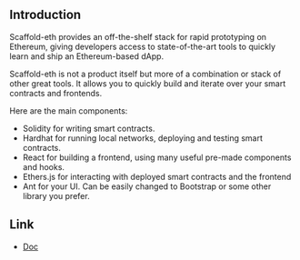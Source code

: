 ## Introduction

Scaffold-eth provides an off-the-shelf stack for rapid prototyping on Ethereum, giving developers access to state-of-the-art tools to quickly learn and ship an Ethereum-based dApp.

Scaffold-eth is not a product itself but more of a combination or stack of other great tools. It allows you to quickly build and iterate over your smart contracts and frontends.

Here are the main components:

- Solidity for writing smart contracts.
- Hardhat for running local networks, deploying and testing smart contracts.
- React for building a frontend, using many useful pre-made components and hooks.
- Ethers.js for interacting with deployed smart contracts and the frontend
- Ant for your UI. Can be easily changed to Bootstrap or some other library you prefer.

## Link

- [Doc](https://docs.scaffoldeth.io/scaffold-eth/)
